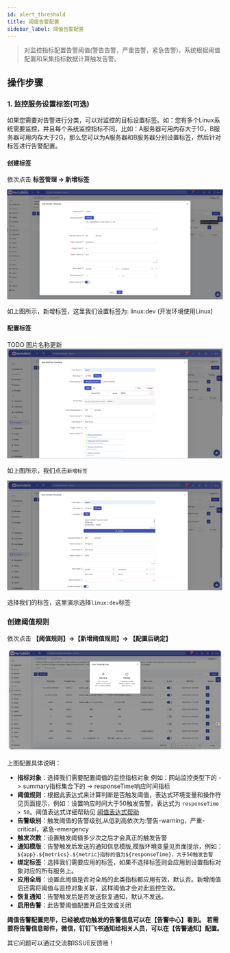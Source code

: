 ```yaml
---
id: alert_threshold  
title: 阈值告警配置  
sidebar_label: 阈值告警配置
---
```

> 对监控指标配置告警阈值(警告告警，严重告警，紧急告警)，系统根据阈值配置和采集指标数据计算触发告警。

## 操作步骤

### 1. 监控服务设置标签(可选)

如果您需要对告警进行分类，可以对监控的目标设置标签。如：您有多个Linux系统需要监控，并且每个系统监控指标不同，比如：A服务器可用内存大于1G，B服务器可用内存大于2G，那么您可以为A服务器和B服务器分别设置标签，然后针对标签进行告警配置。

#### 创建标签

依次点击 **标签管理 -> 新增标签**

![threshold](/img/docs/help/alert-threshold-2.png)

如上图所示，新增标签，这里我们设置标签为: linux:dev (开发环境使用Linux)

#### 配置标签
TODO 图片名称更新
![threshold](/img/docs/help/alert-threshold-3.png)

如上图所示，我们点击`新增标签`

![threshold](/img/docs/help/alert-threshold-4.png)

选择我们的标签，这里演示选择`linux:dev`标签

### 创建阈值规则

依次点击 **【阈值规则】->【新增阈值规则】-> 【配置后确定】**

![threshold](/img/docs/help/alert-threshold-1.png)

上图配置具体说明：

- **指标对象**：选择我们需要配置阈值的监控指标对象 例如：网站监控类型下的 -> summary指标集合下的 -> responseTime响应时间指标
- **阈值规则**：根据此表达式来计算判断是否触发阈值，表达式环境变量和操作符见页面提示，例如：设置响应时间大于50触发告警，表达式为 `responseTime > 50`。阈值表达式详细帮助见 [阈值表达式帮助](alert-threshold-expr)
- **告警级别**：触发阈值的告警级别,从低到高依次为:警告-warning，严重-critical，紧急-emergency
- **触发次数**：设置触发阈值多少次之后才会真正的触发告警
- **通知模版**：告警触发后发送的通知信息模版,模版环境变量见页面提示，例如：`${app}.${metrics}.${metric}指标的值为${responseTime}，大于50触发告警`
- **绑定标签**：选择我们需要应用的标签，如果不选择标签则会应用到设置指标对象对应的所有服务上。
- **应用全局**：设置此阈值是否对全局的此类指标都应用有效，默认否。新增阈值后还需将阈值与监控对象关联，这样阈值才会对此监控生效。
- **恢复通知**：告警触发后是否发送恢复通知，默认不发送。
- **启用告警**：此告警阈值配置开启生效或关闭


**阈值告警配置完毕，已经被成功触发的告警信息可以在【告警中心】看到。**
**若需要将告警信息邮件，微信，钉钉飞书通知给相关人员，可以在【告警通知】配置。**

其它问题可以通过交流群ISSUE反馈哦！
